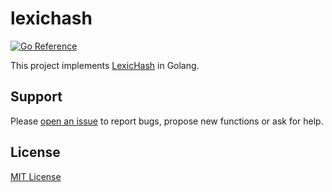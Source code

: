 # lexichash

[![Go Reference](https://pkg.go.dev/badge/github.com/shenwei356/lexichash.svg)](https://pkg.go.dev/github.com/shenwei356/lexichash)

This project implements [LexicHash](https://academic.oup.com/bioinformatics/article/39/11/btad652/7329717) in Golang.


## Support

Please [open an issue](https://github.com/shenwei356/lexichash/issues) to report bugs,
propose new functions or ask for help.

## License

[MIT License](https://github.com/shenwei356/lexichash/blob/master/LICENSE)

